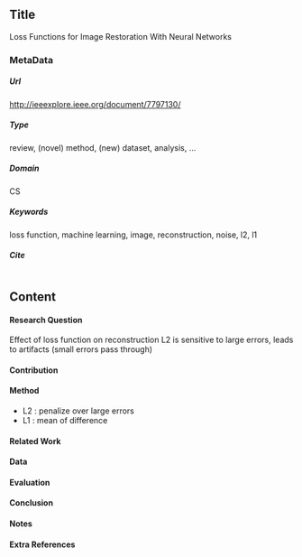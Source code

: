 ## Title
Loss Functions for Image Restoration With Neural Networks
### MetaData
##### Url
http://ieeexplore.ieee.org/document/7797130/
##### Type
review, (novel) method, (new) dataset, analysis, ...

##### Domain
CS



##### Keywords
loss function, machine learning, image, reconstruction, noise, l2, l1



##### Cite

```LaTex


```
## Content
#### Research Question
Effect of loss function on reconstruction
L2 is sensitive to large errors, leads to artifacts (small errors pass through)

#### Contribution


#### Method
* L2 : penalize over large errors
* L1 : mean of difference

#### Related Work


#### Data


#### Evaluation


#### Conclusion


#### Notes

#### Extra References
